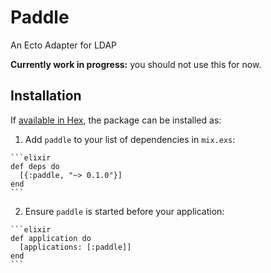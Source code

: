 # Paddle

An Ecto Adapter for LDAP

**Currently work in progress:** you should not use this for now.

## Installation

If [available in Hex](https://hex.pm/docs/publish), the package can be installed as:

  1. Add `paddle` to your list of dependencies in `mix.exs`:

    ```elixir
    def deps do
      [{:paddle, "~> 0.1.0"}]
    end
    ```

  2. Ensure `paddle` is started before your application:

    ```elixir
    def application do
      [applications: [:paddle]]
    end
    ```
